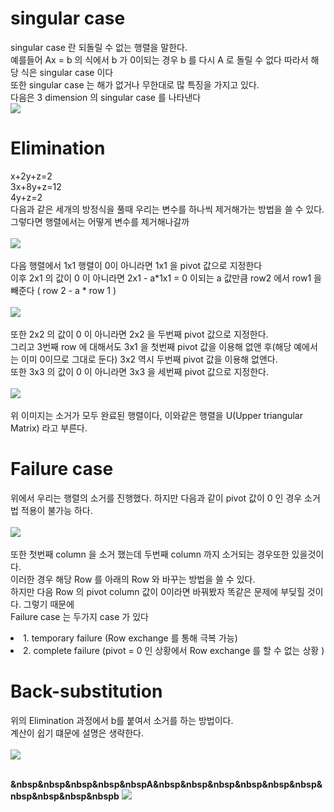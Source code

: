 # singular case
singular case 란 되돌릴 수 없는 행렬을 말한다.<br>
예를들어 Ax = b 의 식에서 b 가 0이되는 경우 b 를 다시 A 로 돌릴 수 없다 따라서 해당 식은 singular case 이다<br>
또한 singular case 는 해가 없거나 무한대로 많 특징을 가지고 있다.<br>
다음은 3 dimension 의 singular case 를 나타낸다<br>
<img src="https://user-images.githubusercontent.com/53939100/74938234-f42d6300-5430-11ea-9add-0448830ba4ef.png"></img><br>

# Elimination
x+2y+z=2<br>
3x+8y+z=12<br>
4y+z=2<br>
다음과 같은 세개의 방정식을 풀때 우리는 변수를 하나씩 제거해가는 방법을 쓸 수 있다.<br>
그렇다면 행렬에서는 어떻게 변수를 제거해나갈까<br>
<br>
<img src="https://user-images.githubusercontent.com/53939100/74939521-5dae7100-5433-11ea-8ca4-46a3e9df8ab2.png"></img><br><br>
다음 행렬에서 1x1 행렬이 0이 아니라면 1x1 을 pivot 값으로 지정한다 <br>
이후 2x1 의 값이 0 이 아니라면 2x1 - a*1x1 = 0 이되는 a 값만큼 row2 에서 row1 을 빼준다 ( row 2 - a * row 1 )<br><br>
<img src="https://user-images.githubusercontent.com/53939100/74939567-7880e580-5433-11ea-950b-779fa31fc461.png"></img><br><br>
또한 2x2 의 값이 0 이 아니라면 2x2 을 두번째 pivot 값으로 지정한다.<br>
그리고 3번째 row 에 대해서도 3x1 을 첫번째 pivot 값을 이용해 없앤 후(해당 예에서는 이미 0이므로 그대로 둔다) 3x2 역시 두번째 pivot 값을 이용해 없앤다.<br>
또한 3x3 의 값이 0 이 아니라면 3x3 을 세번째 pivot 값으로 지정한다.<br><br>
<img src="https://user-images.githubusercontent.com/53939100/74939627-92222d00-5433-11ea-8411-c3ffe4bd5c50.png"></img><br><br>위 이미지는 소거가 모두 완료된 행렬이다, 이와같은 행렬을 U(Upper triangular Matrix) 라고 부른다.<br>

# Failure case
위에서 우리는 행렬의 소거를 진행했다. 하지만 다음과 같이 pivot 값이 0 인 경우 소거법 적용이 불가능 하다.<br><br>
<img src='https://user-images.githubusercontent.com/53939100/74941364-3b6a2280-5436-11ea-961d-d63631919160.png'></img><br><br>
또한 첫번째 column 을 소거 했는데 두번째 column 까지 소거되는 경우또한 있을것이다.<br>
이러한 경우 해당 Row 를 아래의 Row 와 바꾸는 방법을 쓸 수 있다.<br>
하지만 다음 Row 의 pivot column 값이 0이라면 바꿔봤자 똑같은 문제에 부딪힐 것이다. 그렇기 때문에<br>
Failure case 는 두가지 case 가 있다<br>
<li> 1. temporary failure (Row exchange 를 통해 극복 가능)</li>
<li> 2. complete failure (pivot = 0 인 상황에서 Row exchange 를 할 수 없는 상황 )</li>

# Back-substitution
위의 Elimination 과정에서 b를 붙여서 소거를 하는 방법이다.<br>
계산이 쉽기 떄문에 설명은 생략한다.<br><br>
<img src="https://user-images.githubusercontent.com/53939100/74944364-44102800-5439-11ea-800a-49ea356cf03a.png"></img><br><br>

<strong>&nbsp&nbsp&nbsp&nbsp&nbspA&nbsp&nbsp&nbsp&nbsp&nbsp&nbsp&nbsp&nbsp&nbsp&nbspb</strong>
<img src="https://user-images.githubusercontent.com/53939100/74944537-8cc7e100-5439-11ea-8de6-2fc0f92a2d16.png"></img><br><br>








